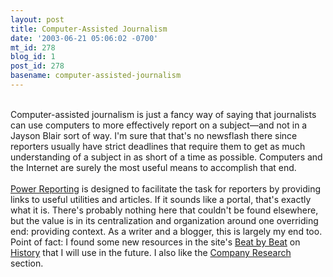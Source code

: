 ```yaml
---
layout: post
title: Computer-Assisted Journalism
date: '2003-06-21 05:06:02 -0700'
mt_id: 278
blog_id: 1
post_id: 278
basename: computer-assisted-journalism
---
```

<br />Computer-assisted journalism is just a fancy way of saying that journalists can use computers to more effectively report on a subject&#x2014;and not in a Jayson Blair sort of way. I'm sure that that's no newsflash there since reporters usually have strict deadlines that require them to get as much understanding of a subject in as short of a time as possible. Computers and the Internet are surely the most useful means to accomplish that end.<br /><br /><a href="http://www.powerreporting.com/">Power Reporting</a> is designed to facilitate the task for reporters by providing links to useful utilities and articles. If it sounds like a portal, that's exactly what it is. There's probably nothing here that couldn't be found elsewhere, but the value is in its centralization and organization around one overriding end: providing context. As a writer and a blogger, this is largely my end too. Point of fact: I found some new resources in the site's <a href="http://powerreporting.com/category/Beat_by_beat/">Beat by Beat</a> on <a href="http://powerreporting.com/category/Beat_by_beat/History">History</a> that I will use in the future. I also like the <a href="http://powerreporting.com/category/Company_research">Company Research</a> section.<br /><br /><br />
